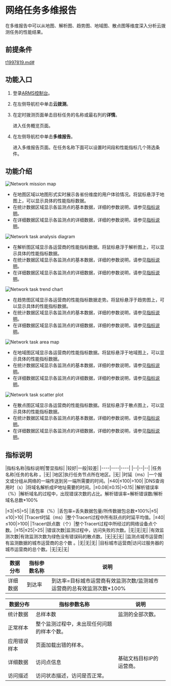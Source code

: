 # 网络任务多维报告

在多维报告中可以从地图、解析图、趋势图、地域图、散点图等维度深入分析云拨测任务的性能结果。

## 前提条件

[t1997819.md\#]()

## 功能入口

1.  登录[ARMS控制台](https://arms.console.aliyun.com/#/home)。
2.  在左侧导航栏中单击**云拨测**。
3.  在定时拨测页面单击目标任务的名称或最右列的**详情**。

    进入任务概览页面。

4.  在左侧导航栏中单击**多维报告**。

    进入多维报告页面。在任务名称下面可以设置时间段和性能指标几个筛选条件。


## 功能介绍



![Network mission map](https://static-aliyun-doc.oss-accelerate.aliyuncs.com/assets/img/zh-CN/1487945061/p182220.png)

-   在地图区域以地图形式实时展示各省份维度的用户体验情况。将鼠标悬浮于地图上，可以显示具体的性能指标数据。
-   在统计数据区域显示各监测点的基本数据，详细的参数说明，请参见[指标说明](#section_7yl_0t8_81a)。
-   在详细数据区域显示各监测点的详细数据，详细的参数说明，请参见[指标说明](#section_7yl_0t8_81a)。

![Network task analysis diagram](https://static-aliyun-doc.oss-accelerate.aliyuncs.com/assets/img/zh-CN/1487945061/p182226.png)

-   在解析图区域显示各运营商的性能指标数据。将鼠标悬浮于解析图上，可以显示具体的性能指标数据。
-   在统计数据区域显示各监测点的基本数据，详细的参数说明，请参见[指标说明](#section_7yl_0t8_81a)。
-   在详细数据区域显示各监测点的详细数据，详细的参数说明，请参见[指标说明](#section_7yl_0t8_81a)。

![Network task trend chart](https://static-aliyun-doc.oss-accelerate.aliyuncs.com/assets/img/zh-CN/1487945061/p182230.png)

-   在趋势图区域显示各运营商的性能指标数据走势。将鼠标悬浮于趋势图上，可以显示具体的性能指标数据。
-   在统计数据区域显示各监测点的基本数据，详细的参数说明，请参见[指标说明](#section_7yl_0t8_81a)。
-   在详细数据区域显示各监测点的详细数据，详细的参数说明，请参见[指标说明](#section_7yl_0t8_81a)。

![Network task area map](https://static-aliyun-doc.oss-accelerate.aliyuncs.com/assets/img/zh-CN/1487945061/p182236.png)

-   在地域图区域显示各运营商的性能指标数据。将鼠标悬浮于地域图上，可以显示具体的性能指标数据。
-   在统计数据区域显示各监测点的基本数据，详细的参数说明，请参见[指标说明](#section_7yl_0t8_81a)。
-   在详细数据区域显示各监测点的详细数据，详细的参数说明，请参见[指标说明](#section_7yl_0t8_81a)。

![Network task scatter plot](https://static-aliyun-doc.oss-accelerate.aliyuncs.com/assets/img/zh-CN/1487945061/p182237.png)

-   在散点图区域显示各运营商的性能指标数据。将鼠标悬浮于散点图上，可以显示具体的性能指标数据。
-   在统计数据区域显示各监测点的基本数据，详细的参数说明，请参见[指标说明](#section_7yl_0t8_81a)。
-   在详细数据区域显示各监测点的详细数据，详细的参数说明，请参见[指标说明](#section_7yl_0t8_81a)。

## 指标说明

|指标名称|指标说明|警显指标|
|较好|一般|较差|
|----|----|----|
|--|--|--|
|任务名称|任务的名称 。|无|
|地区|执行任务节点所在地区。|无|
|时延（ms）|一个报文或分组从网络的一端传送到另一端所需要的时间。|≤40|≤100|\>100|
|DNS查询用时（s）|将域名解析成IP地址需要的时间。|≤0.08|≤0.15|\>0.15|
|解析错误率（%）|解析域名的过程中，出现错误次数的占比。解析错误率=解析错误数/解析域名总数\*100%

|≤3|≤5|\>5|
|丢包率（%）|丢包率=丢失数据包量/所传数据包总数\*100%|≤5|≤10|\>10|
|Tracert时延（ms）|整个Tracert过程中所有跃点的时延平均值。|≤40|≤100|\>100|
|Tracert跃点数（个）|整个Tracert过程中所经过的网络设备点个数。|≤15|≤25|\>25|
|错误次数|监测过程中，访问失败的次数。|无|无|无|
|有效监测次数|有效监测次数为绿色没有错误码的散点数。|无|无|无|
|监测点城市运营商|有监测数据的城市运营商的总个数 。|无|无|无|
|目标城市运营商|访问过服务器的城市运营商的总个数。|无|无|无|

|数据分布|指标参数名称|说明|
|----|------|--|
|详细数据|到达率|到达率=目标城市运营商有效监测次数/监测城市运营商的总有效监测次数\*100%|

|数据分布|指标参数名称|说明|
|----|------|--|
|统计数据|总样本数|监测的全部次数。|
|正常样本|整个监测过程中，未出现任何问题的样本个数。|
|应用错误样本|页面加载出错的样本。|
|详细数据|访问点信息|基础文档目标IP的运营商。|
|访问描述|访问状态描述，访问是否正常。|

